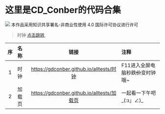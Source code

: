 # 这里是CD_Conber的代码合集
![](https://licensebuttons.net/l/by-nc/4.0/80x15.png)
本作品采用知识共享署名-非商业性使用 4.0 国际许可协议进行许可
> 时钟
> [点击跳转](https://gdconber.github.io/alltests/时钟 "点击跳转"),

|序|名称|链接|注释|
|:-:|:-|:-:|:-|
|1|时钟|https://gdconber.github.io/alltests/时钟|F11进入全屏电脑秒~~跌价~~变时钟哦~|
|2|加载页|https://gdconber.github.io/alltests/加载页|一起看一下午吧_(:з」∠)_|
